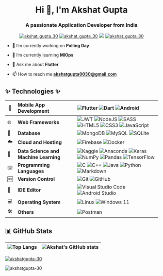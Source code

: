 <h1 align="center">Hi 👋, I'm Akshat Gupta</h1>
<h3 align="center">A passionate Application Developer from India</h3>

<p align="center"> 
  <a href="https://twitter.com/akshat_gupta_30" target="blank"><img src="https://img.shields.io/badge/Twitter-1DA1F2?style=for-the-badge&logo=twitter&logoColor=white" alt="akshat_gupta_30" /></a>
    <a href="https://linkedin.com/in/akshatgupta30" target="blank"><img src="https://img.shields.io/badge/LinkedIn-0077B5?style=for-the-badge&logo=linkedin&logoColor=white" alt="akshat_gupta_30" /></a>
      <a href="https://www.instagram.com/_._akshat.gupta_._/" target="blank"><img src="https://img.shields.io/badge/Instagram-E4405F?style=for-the-badge&logo=instagram&logoColor=white" /></a>
      <a href="https://www.facebook.com/profile.php?id=61559896502968" target="blank"><img src="https://img.shields.io/badge/Facebook-1877F2?style=for-the-badge&logo=facebook&logoColor=white" alt="akshat_gupta_30" /> </a>
</p>

- 🔭 I’m currently working on **Polling Day**

- 🌱 I’m currently learning **MlOps**

- 💬 Ask me about **Flutter**

- 📫 How to reach me **akshatgupta0030@gmail.com**

## ✨ Technologies ✨

| :iphone: | **Mobile App Development** | ![Flutter](https://img.shields.io/badge/Flutter-%2302569B.svg?style=for-the-badge&logo=Flutter&logoColor=white) ![Dart](https://img.shields.io/badge/dart-%230175C2.svg?style=for-the-badge&logo=dart&logoColor=white) ![Android](https://img.shields.io/badge/Android-3DDC84?style=for-the-badge&logo=android&logoColor=white) |
| --- | :--- | :--- |
| :globe_with_meridians: | **Web Frameworks** | ![JWT](https://img.shields.io/badge/JWT-black?style=for-the-badge&logo=JSON%20web%20tokens) ![NodeJS](https://img.shields.io/badge/node.js-6DA55F?style=for-the-badge&logo=node.js&logoColor=white) ![SASS](https://img.shields.io/badge/SASS-hotpink.svg?style=for-the-badge&logo=SASS&logoColor=white) ![HTML5](https://img.shields.io/badge/html5-%23E34F26.svg?style=for-the-badge&logo=html5&logoColor=white) ![CSS3](https://img.shields.io/badge/css3-%231572B6.svg?style=for-the-badge&logo=css3&logoColor=white) ![JavaScript](https://img.shields.io/badge/javascript-%23323330.svg?style=for-the-badge&logo=javascript&logoColor=%23F7DF1E) |
| 🫙 | **Database** | ![MongoDB](https://img.shields.io/badge/MongoDB-%234ea94b.svg?style=for-the-badge&logo=mongodb&logoColor=white) ![MySQL](https://img.shields.io/badge/mysql-4479A1.svg?style=for-the-badge&logo=mysql&logoColor=white) ![SQLite](https://img.shields.io/badge/sqlite-%2307405e.svg?style=for-the-badge&logo=sqlite&logoColor=white) |
| :cloud:  | **Cloud and Hosting** | ![Firebase](https://img.shields.io/badge/firebase-a08021?style=for-the-badge&logo=firebase&logoColor=ffcd34) ![Docker](https://img.shields.io/badge/docker-%230db7ed.svg?style=for-the-badge&logo=docker&logoColor=white) |
| 🤖 | **Data Science and Machine Learning** | ![Kaggle](https://img.shields.io/badge/Kaggle-035a7d?style=for-the-badge&logo=kaggle&logoColor=white) ![Anaconda](https://img.shields.io/badge/Anaconda-%2344A833.svg?style=for-the-badge&logo=anaconda&logoColor=white) ![Keras](https://img.shields.io/badge/Keras-%23D00000.svg?style=for-the-badge&logo=Keras&logoColor=white) ![NumPy](https://img.shields.io/badge/numpy-%23013243.svg?style=for-the-badge&logo=numpy&logoColor=white) ![Pandas](https://img.shields.io/badge/pandas-%23150458.svg?style=for-the-badge&logo=pandas&logoColor=white) ![TensorFlow](https://img.shields.io/badge/TensorFlow-%23FF6F00.svg?style=for-the-badge&logo=TensorFlow&logoColor=white) |
| ⌨️ | **Programming Languages** |  ![C](https://img.shields.io/badge/c-%2300599C.svg?style=for-the-badge&logo=c&logoColor=white) ![C++](https://img.shields.io/badge/c++-%2300599C.svg?style=for-the-badge&logo=c%2B%2B&logoColor=white) ![Java](https://img.shields.io/badge/java-%23ED8B00.svg?style=for-the-badge&logo=openjdk&logoColor=white) ![Python](https://img.shields.io/badge/python-3670A0?style=for-the-badge&logo=python&logoColor=ffdd54) ![Markdown](https://img.shields.io/badge/markdown-%23000000.svg?style=for-the-badge&logo=markdown&logoColor=white) |
| 🆕 | **Version Control** | ![Git](https://img.shields.io/badge/git-%23F05033.svg?style=for-the-badge&logo=git&logoColor=white) ![GitHub](https://img.shields.io/badge/github-%23121011.svg?style=for-the-badge&logo=github&logoColor=white) |
| :notebook: | **IDE Editor** | ![Visual Studio Code](https://img.shields.io/badge/Visual%20Studio%20Code-0078d7.svg?style=for-the-badge&logo=visual-studio-code&logoColor=white) ![Android Studio](https://img.shields.io/badge/android%20studio-346ac1?style=for-the-badge&logo=android%20studio&logoColor=white) |
| :computer: | **Operating System** | ![Linux](https://img.shields.io/badge/Linux-FCC624?style=for-the-badge&logo=linux&logoColor=black) ![Windows 11](https://img.shields.io/badge/Windows%2011-%230079d5.svg?style=for-the-badge&logo=Windows%2011&logoColor=white) |
| 🛠️ | **Others** | ![Postman](https://img.shields.io/badge/Postman-FF6C37?style=for-the-badge&logo=postman&logoColor=white) |

## 📊 GitHub Stats
| ![Top Langs](https://github-readme-stats.vercel.app/api/top-langs/?username=AkshatGupta-30&layout=compact) | ![Akshat's GitHub stats](https://github-readme-stats.vercel.app/api?username=AkshatGupta-30&show_icons=true&theme=aura) |
| --- | --- |

<p align="left"> <a href="https://github.com/ryo-ma/github-profile-trophy"><img src="https://github-profile-trophy.vercel.app/?username=akshatgupta-30" alt="akshatgupta-30" /></a> </p>

<p align="left"> <img src="https://komarev.com/ghpvc/?username=AkshatGupta-30&label=Profile%20views&color=brightgreen&style=flat" alt="akshatgupta-30" /> </p>


